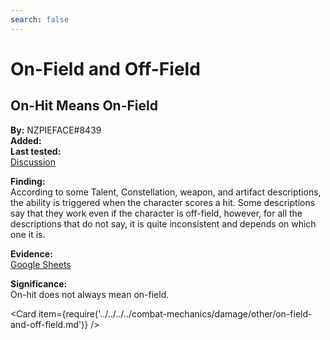 ```yaml
---
search: false
---
```


# On-Field and Off-Field

## On-Hit Means On-Field

**By:** NZPIEFACE\#8439  
**Added:** <Version date="2023-02-01" />  
**Last tested:** <VersionHl date="2022-07-22" />  
[Discussion](https://tickets.deeznuts.moe/transcripts/on-hit-means-on-field)  

**Finding:**  
According to some Talent, Constellation, weapon, and artifact descriptions, the ability is triggered when the character scores a hit. Some descriptions say that they work even if the character is off-field, however, for all the descriptions that do not say, it is quite inconsistent and depends on which one it is.  

**Evidence:**  
[Google Sheets](https://docs.google.com/spreadsheets/d/1S_Toll_6qIO1q2ood0KPteVH0-lw3mAPTKqEkmJeo9U/edit?usp=sharing)  

**Significance:**  
On-hit does not always mean on-field.  

<Card item={require('../../../../combat-mechanics/damage/other/on-field-and-off-field.md')} />
